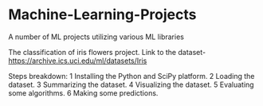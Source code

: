# Machine-Learning-Projects
A number of ML projects utilizing various ML libraries

The classification of iris flowers project.
Link to the dataset- https://archive.ics.uci.edu/ml/datasets/Iris

Steps breakdown:
1 Installing the Python and SciPy platform.
2 Loading the dataset.
3 Summarizing the dataset.
4 Visualizing the dataset.
5 Evaluating some algorithms.
6 Making some predictions.

